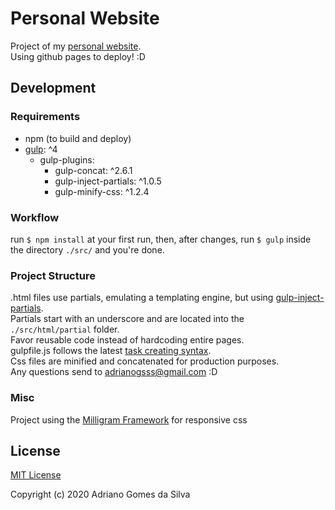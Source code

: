 # Personal Website

Project of my [personal website](11808s8.github.io).<br>
Using github pages to deploy! :D

## Development 
### Requirements
* npm
    (to build and deploy)
* [gulp](https://github.com/gulpjs/gulp): ^4
    * gulp-plugins:
        * gulp-concat: ^2.6.1
        * gulp-inject-partials: ^1.0.5
        * gulp-minify-css: ^1.2.4
### Workflow
run `$ npm install` at your first run, then, after changes, run `$ gulp` inside the directory `./src/` and you're done.

### Project Structure

.html files use partials, emulating a templating engine, but using [gulp-inject-partials](https://github.com/meeroslav/gulp-inject-partials). <br>Partials start with an underscore and are located into the `./src/html/partial` folder. <br>Favor reusable code instead of hardcoding entire pages.
<br>
gulpfile.js follows the latest [task creating syntax](https://gulpjs.com/docs/en/getting-started/creating-tasks).
<br>
Css files are minified and concatenated for production purposes.
<br>
Any questions send to adrianogsss@gmail.com  :D

### Misc

Project using the [Milligram Framework](https://milligram.io/) for responsive css

## License
[MIT License](https://github.com/11808s8/11808s8.github.io/blob/master/LICENSE)

Copyright (c) 2020 Adriano Gomes da Silva
